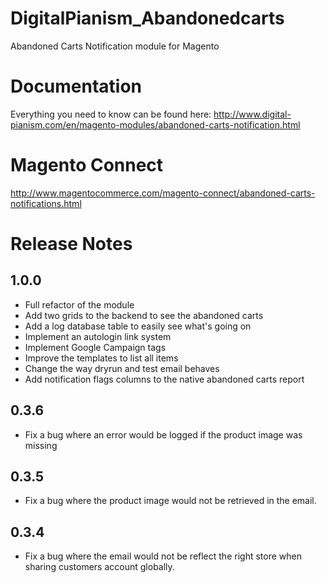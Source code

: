 # DigitalPianism_Abandonedcarts

Abandoned Carts Notification module for Magento

# Documentation

Everything you need to know can be found here: http://www.digital-pianism.com/en/magento-modules/abandoned-carts-notification.html

# Magento Connect

http://www.magentocommerce.com/magento-connect/abandoned-carts-notifications.html

# Release Notes

## 1.0.0
- Full refactor of the module
- Add two grids to the backend to see the abandoned carts
- Add a log database table to easily see what's going on
- Implement an autologin link system
- Implement Google Campaign tags
- Improve the templates to list all items
- Change the way dryrun and test email behaves
- Add notification flags columns to the native abandoned carts report

## 0.3.6
- Fix a bug where an error would be logged if the product image was missing

## 0.3.5
- Fix a bug where the product image would not be retrieved in the email.

## 0.3.4
- Fix a bug where the email would not be reflect the right store when sharing customers account globally.

